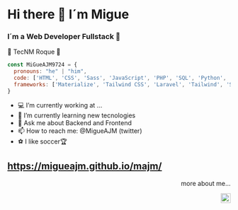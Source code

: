 # Hi there 👋 I´m Migue 
### I´m a Web Developer Fullstack 🚀

🐐 TecNM Roque 🐐

```javascript
const MiGueAJM9724 = {
  pronouns: "he" | "him",
  code: ['HTML', 'CSS', 'Sass', 'JavaScript', 'PHP', 'SQL', 'Python', 'Kotlin', 'Swift'],
  frameworks: ['Materialize', 'Tailwind CSS', 'Laravel', 'Tailwind', 'Symfony', 'Flutter']
}
```
- 💻 I’m currently working at ...
- 🌱 I’m currently learning new tecnologies
- 💬 Ask me about Backend and Frontend
- 📫 How to reach me: @MigueAJM  (twitter)
- ⚽️ I like soccer🏆 

## https://migueajm.github.io/majm/ 
<div>
  <p align="right">more about me...</p>
  <a href="https://twitter.com/MigueAJM">
    <img align="right" alt="MiGueAJM9724 | Twitter<" width="22px" src="https://cdn.jsdelivr.net/npm/simple-icons@v3/icons/twitter.svg" />
  </a>
</div>

